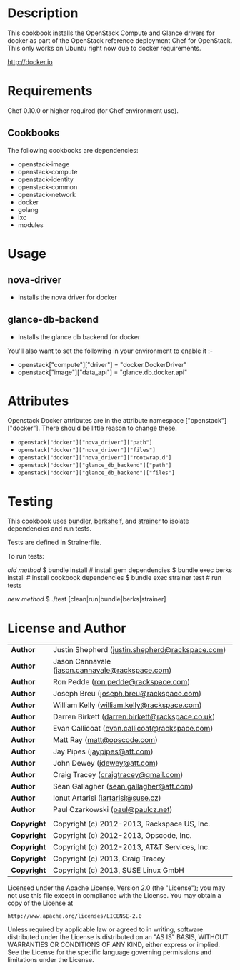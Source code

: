 Description
===========

This cookbook installs the OpenStack Compute and Glance drivers for docker as part of the OpenStack reference deployment Chef for OpenStack.   This only works on Ubuntu right now due to docker requirements.

http://docker.io

Requirements
============

Chef 0.10.0 or higher required (for Chef environment use).

Cookbooks
---------

The following cookbooks are dependencies:

* openstack-image
* openstack-compute
* openstack-identity
* openstack-common
* openstack-network
* docker
* golang
* lxc
* modules

Usage
=====

nova-driver
----
- Installs the nova driver for docker

glance-db-backend
----
- Installs the glance db backend for docker

You'll also want to set the following in your environment to enable it :-

* openstack["compute"]["driver"] = "docker.DockerDriver"
* openstack["image"]["data_api"] = "glance.db.docker.api"


Attributes
==========

Openstack Docker attributes are in the attribute namespace ["openstack"]["docker"].   There should be little reason to change these.    

* `openstack["docker"]["nova_driver"]["path"]`
* `openstack["docker"]["nova_driver"]["files"]`
* `openstack["docker"]["nova_driver"]["rootwrap.d"]`
* `openstack["docker"]["glance_db_backend"]["path"]`
* `openstack["docker"]["glance_db_backend"]["files"]`


Testing
=====

This cookbook uses [bundler](http://gembundler.com/), [berkshelf](http://berkshelf.com/), and [strainer](https://github.com/customink/strainer) to isolate dependencies and run tests.

Tests are defined in Strainerfile.

To run tests:

*old method*
    $ bundle install # install gem dependencies 
    $ bundle exec berks install # install cookbook dependencies
    $ bundle exec strainer test # run tests

*new method*
    $ ./test [clean|run|bundle|berks|strainer]

License and Author
==================

|                      |                                                    |
|:---------------------|:---------------------------------------------------|
| **Author**           |  Justin Shepherd (<justin.shepherd@rackspace.com>) |
| **Author**           |  Jason Cannavale (<jason.cannavale@rackspace.com>) |
| **Author**           |  Ron Pedde (<ron.pedde@rackspace.com>)             |
| **Author**           |  Joseph Breu (<joseph.breu@rackspace.com>)         |
| **Author**           |  William Kelly (<william.kelly@rackspace.com>)     |
| **Author**           |  Darren Birkett (<darren.birkett@rackspace.co.uk>) |
| **Author**           |  Evan Callicoat (<evan.callicoat@rackspace.com>)   |
| **Author**           |  Matt Ray (<matt@opscode.com>)                     |
| **Author**           |  Jay Pipes (<jaypipes@att.com>)                    |
| **Author**           |  John Dewey (<jdewey@att.com>)                     |
| **Author**           |  Craig Tracey (<craigtracey@gmail.com>)            |
| **Author**           |  Sean Gallagher (<sean.gallagher@att.com>)         |
| **Author**           |  Ionut Artarisi (<iartarisi@suse.cz>)              |
| **Author**           |  Paul Czarkowski (<paul@paulcz.net>)               |
|                      |                                                    |
| **Copyright**        |  Copyright (c) 2012-2013, Rackspace US, Inc.       |
| **Copyright**        |  Copyright (c) 2012-2013, Opscode, Inc.            |
| **Copyright**        |  Copyright (c) 2012-2013, AT&T Services, Inc.      |
| **Copyright**        |  Copyright (c) 2013, Craig Tracey                  |
| **Copyright**        |  Copyright (c) 2013, SUSE Linux GmbH               |

Licensed under the Apache License, Version 2.0 (the "License");
you may not use this file except in compliance with the License.
You may obtain a copy of the License at

    http://www.apache.org/licenses/LICENSE-2.0

Unless required by applicable law or agreed to in writing, software
distributed under the License is distributed on an "AS IS" BASIS,
WITHOUT WARRANTIES OR CONDITIONS OF ANY KIND, either express or implied.
See the License for the specific language governing permissions and
limitations under the License.
